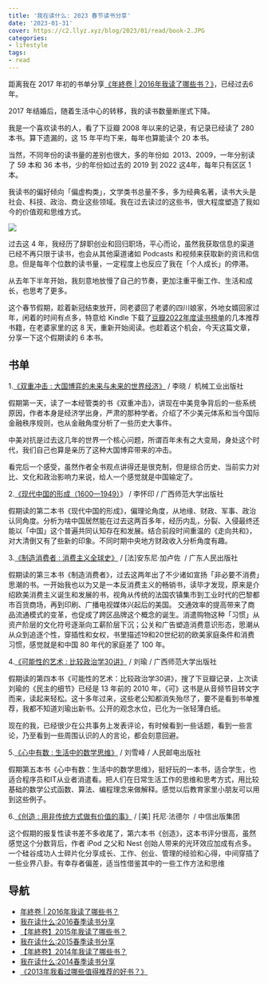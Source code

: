 ```yaml
---
title: '我在读什么: 2023 春节读书分享'
date: '2023-01-31'
cover: https://c2.llyz.xyz/blog/2023/01/read/book-2.JPG
categories:
- lifestyle
tags:
- read
---
```


距离我在 2017 年初的书单分享[《年終卷 | 2016年我读了哪些书？》](https://luolei.org/what-i-read-in-2016/)，已经过去6年。

2017 年结婚后，随着生活中心的转移，我的读书数量断崖式下降。

我是一个喜欢读书的人，看了下豆瓣 2008 年以来的记录，有记录已经读了 280 本书。算下遗漏的，这 15 年平均下来，每年也算能读个 20 本书。

当然，不同年份的读书量的差别也很大，多的年份如  2013、2009，一年分别读了 59 本和 36 本书，少的年份如过去的 2019 到 2022 这4年，每年只有区区 1 本。

我读书的偏好倾向「偏虚构类」，文学类书总量不多，多为经典名著，读书大头是社会、科技、政治、商业这些领域。我在过去读过的这些书，很大程度塑造了我如今的价值观和思维方式。

![](https://c2.llyz.xyz/blog/2023/01/read/book-2.JPG)

过去这 4 年，我经历了辞职创业和回归职场，平心而论，虽然我获取信息的渠道已经不再只限于读书，也会从其他渠道诸如 Podcasts 和视频来获取新的资讯和信息。但是每年个位数的读书量，一定程度上也反应了我在「个人成长」的停滞。

从去年下半年开始，我刻意地放慢了自己的节奏，更加注重平衡工作、生活和成长，也思考了更多。

这个春节假期，趁着新冠结束放开，同老婆回了老婆的四川娘家，外地女婿回家过年，闲着的时间有点多，特意给 Kindle 下载了[豆瓣2022年度读书榜单](https://book.douban.com/annual/2022)的几本推荐书籍，在老婆家里的这 8 天，重新开始阅读。也趁着这个机会，今天这篇文章，分享一下这个假期读的 6 本书。

## 书单

1.[《双重冲击 : 大国博弈的未来与未来的世界经济》](https://book.douban.com/subject/35763741/) / 李晓 /  机械工业出版社

假期第一天，读了一本经管类的书《双重冲击》，讲现在中美竞争背后的一些系统原因，作者本身是经济学出身，严肃的那种学者。介绍了不少美元体系和当今国际金融秩序规则，也从金融角度分析了一些历史大事件。

中美对抗是过去这几年的世界一个核心问题，所谓百年未有之大变局，身处这个时代，我们自己也算是亲历了这种大国博弈带来的冲击。

看完后一个感受，虽然作者全书观点讲得还是很克制，但是综合历史、当前实力对比、文化和政治影响力来说，给人一个感觉就是中国输定了。

2.[《现代中国的形成（1600—1949）](https://book.douban.com/subject/35662692/)》 / 李怀印 / 广西师范大学出版社

假期读的第二本书《现代中国的形成》，偏理论角度，从地缘、财政、军事、政治认同角度。分析为啥中国居然能在过去这两百多年，经历内乱，分裂、入侵最终还能以「中国」这个普遍共同认知存在和发展。结合前段时间重温的《走向共和》，对大清倒又有了些新的印象。不同时期中央地方财政收入分析角度有趣。

3.[《制造消费者 : 消费主义全球史》](https://book.douban.com/subject/35921760/) / \[法\]安东尼·加卢佐  / 广东人民出版社

假期读的第三本书《制造消费者》，过去这两年出了不少诸如宣扬「非必要不消费」思潮的书。一开始我也以为又是一本反消费主义的畅销书，读毕才发现，原来是介绍欧美消费主义诞生和发展的书，视角从传统的法国农镇集市到工业时代的巴黎都市百货商场，再到印刷、广播电视媒体兴起后的美国。 交通效率的提高带来了商品流通模式的变革，也促成了跨区品牌这个概念的诞生。消遣购物这种「习惯」从资产阶层的文化符号逐渐向工薪阶层下沉；公关和广告塑造消费意识形态，思潮从从众到追逐个性，穿插性和女权，书里描述19和20世纪初的欧美家庭条件和消费习惯，感觉就是和中国 80 年代的家庭差了 100 年。

4.[《可能性的艺术 : 比较政治学30讲》](https://book.douban.com/subject/35819419/) / 刘瑜 / 广西师范大学出版社

假期读的第四本书《可能性的艺术：比较政治学30讲》，搜了下豆瓣记录，上次读刘瑜的《民主的细节》已经是 13 年前的 2010 年，《可》这书是从音频节目转文字而来，读起来轻松。这十多年过来，这些老公知都消失殆尽了，要不是看到书单推荐，我都不知道刘瑜出新书。公开的观念水位，已化为一张轻薄白纸。

现在的我，已经很少在公共事务上发表评论，有时候看到一些话题，看到一些言论，乃至看到一些周围认识的人的言论，都会刻意回避。

5.[《心中有数 : 生活中的数学思维》](https://book.douban.com/subject/35749693/) / 刘雪峰 / 人民邮电出版社

假期第五本书《心中有数：生活中的数学思维》，挺好玩的一本书，适合学生，也适合程序员和IT从业者消遣看。把人们在日常生活工作的思维和思考方式，用比较基础的数学公式函数、算法、编程理念来做解释。感觉以后教育家里小朋友可以用到这些例子。

6.[《创造 : 用非传统方式做有价值的事》](https://book.douban.com/subject/36071759/) / \[美\] 托尼·法德尔  / 中信出版集团

这个假期的报复性读书差不多收尾了，第六本书《创造》，这本书评分很高，虽然感觉这个分数背后，作者 iPod 之父和 Nest 创始人带来的光环效应加成有点多。一个硅谷成功人士碎片化分享成长、工作、创业、管理的经验和心得，中间穿插了一些业界八卦。有幸存者偏差，适当性借鉴其中的一些工作方法和思维

## 导航

- [年終卷 | 2016年我读了哪些书？](https://luolei.org/what-i-read-in-2016/)
- [我在读什么:2016春季读书分享](https://luolei.org/what-i-read-in-2016-spring/)
- [【年終卷】2015年我读了哪些书？](https://luolei.org/what-i-read-in-2015/)
- [我在读什么:2015春季读书分享](https://luolei.org/what-i-read-in-2015-spring/)
- [【年終卷】2014年我读了哪些书？](https://luolei.org/what-i-read-in-2014/)
- [我在读什么:2014春季读书分享](https://luolei.org/what-i-read-in-2014-spring/)
- [《2013年我看过哪些值得推荐的好书？》](https://luolei.org/books-i-read-in-2013/)
